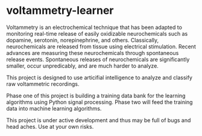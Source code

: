 # voltammetry-learner

Voltammetry is an electrochemical technique that has been adapted to monitoring real-time release of easily oxidizable 
neurochemicals such as dopamine, serotonin, norepinephrine, and others. Classically, neurochemicals are released from
tissue using electrical stimulation. Recent advances are measuring these neurochemicals through spontaneous release events.
Spontaneous releases of neurochemicals are significantly smaller, occur unpredicably, and are much harder to analyze.

This project is designed to use articifial intelligence to analyze and classify raw voltammetric recordings.

Phase one of this project is building a training data bank for the learning algorithms using Python signal processing.
Phase two will feed the training data into machine learning algorithms.

This project is under active development and thus may be full of bugs and head aches. Use at your own risks.
